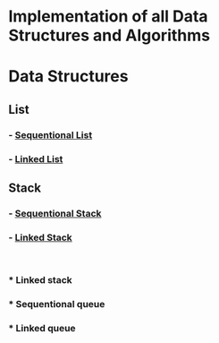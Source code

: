 # Implementation of all Data Structures and Algorithms

# Data Structures 
## List

### - [Sequentional List](./ListArray.h)
### - [Linked List](./LinkedList.h)


## Stack
### - [Sequentional Stack](./StackArray.h)
### - [Linked Stack](./StackLinked.h)

<br>

### * Linked stack
### * Sequentional queue
### * Linked queue

